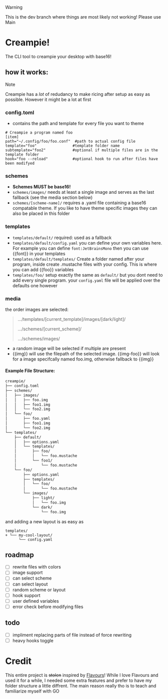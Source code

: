 > [!WARNING]
> This is the dev branch where things are most likely not working! Please use Main

# Creampie!
The CLI tool to creampie your desktop with base16!

## how it works:
> [!NOTE]
> Creampie has a *lot* of redudancy to make ricing after setup as easy as possible. However it might be a lot at first
>

### config.toml
- contains the path and template for every file you want to theme
```
# Creampie a program named foo
[item]
path="~/.config/foo/foo.conf"  #path to actual config file
template="foo"                #template folder name
subtemplate="foo2"            #optional if multiple files are in the template folder
hook="foo --reload"           #optional hook to run after files have been modifyed
```

### schemes
- **Schemes MUST be base16!**
- `schemes/images/` needs at least a single image and serves as the last fallback (see the media section below)
- `schemes/[scheme-name]/` requires a .yaml file containing a base16 compatable theme. If you like to have theme specific images they can also be placed in this folder

### templates
- `templates/default/` required: used as a fallback
- `templates/default/config.yaml` you can define your own variables here. For example you can define `font:JetBrainsMono` then you can use {{font}} in your templates
- `templates/default/templates/` Create a folder named after your program, inside create .mustache files with your config. This is where you can add {{foo}} variables
- `templates/foo/` setup exactly the same as `default/` but you dont need to add every single program. your `config.yaml` file will be applied over the defaults one however

### media
the order images are selected:
> .../templates/[current_template]/images/[dark/light]/
> 
> .../schemes/[current_scheme]/
> 
> .../schemes/images/
>
- a random image will be selected if multiple are present
- {{img}} will use the filepath of the selected image. {{img-foo}} will look for a image specifcally named foo.img, otherwise fallback to {{img}}

#### Example File Structure:
```bash
creampie/
├── config.toml
├── schemes/
│   ├── images/
│   │   ├── foo.img
│   │   ├── foo1.img
│   │   └── foo2.img
│   └── foo/
│       ├── foo.yaml
│       ├── foo1.img
│       └── foo2.img
└── templates/
    ├── default/
    │   ├── options.yaml
    │   └── templates/
    │       ├── foo/
    │       │   └── foo.mustache
    │       └── foo1/
    │           └── foo.mustache
    └── foo/
        ├── options.yaml
        ├── templates/
        │   └── foo/
        │       └── foo.mustache
        └── images/
            ├── light/
            │   └── foo.img
            └── dark/
                └── foo.img
```
and adding a new layout is as easy as
```
templates/
+ └── my-cool-layout/
      └── config.yaml
```

## roadmap
- [ ] rewrite files with colors
- [ ] image support
- [ ] can select scheme
- [ ] can select layout
- [ ] random scheme or layout
- [ ] hook support
- [ ] user defined variables
- [ ] error check before modifying files

## todo
- [ ] impliment replacing parts of file instead of force rewriting
- [ ] heavy hooks toggle

# Credit
This entire project is ~~stolen~~ inspired by [Flavours](https://github.com/Misterio77/flavours)! While I love Flavours and used it for a while, I needed some extra features and prefer to have my folder structure a little diffrent. The main reason really tho is to teach and familiarize myself with GO
